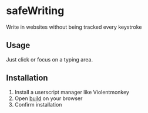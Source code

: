 <!--
  Created at: 07/08/2021 15:04:13 Thursday
  Modified at: 07/08/2021 03:09:31 PM Thursday
-->

# safeWriting

Write in websites without being tracked every keystroke

## Usage

Just click or focus on a typing area.

## Installation

1. Install a userscript manager like Violentmonkey
2. Open [build](build/safeWriting.js) on your browser
3. Confirm installation
